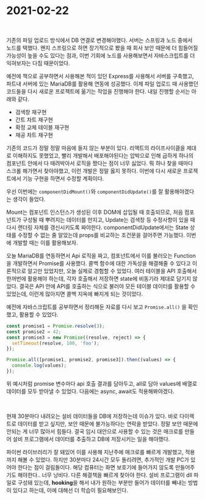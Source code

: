# 2021-02-22

<br>

기존의 파일 업로드 방식에서 DB 연결로 변경해야했다. 서버는 스프링과 노드 중에서 노드를 택했다. 왠지 스프링으로 하면 장기적으로 봤을 때 회사 보안 때문에 더 힘들어질 가능성이 높을 수도 있다는 점과, 이번 기회에 노드를 사용해보면서 자바스크립트를 더 익혀보자는 다짐 때문이었다.

예전에 책으로 공부하면서 사용해본 적이 있던 Express를 사용해서 서버를 구축했고, 파트내 서버에 있는 MariaDB를 활용해 연동에 성공했다. 이제 파일 업로드 때 사용했던 코드들을 다시 새로운 프로젝트에 옮기는 작업을 진행해야 한다. 내일 진행할 순서는 아래와 같다.

- 검색창 재구현
- 간트 차트 재구현
- 확정 교체 테이블 재구현
- 재공 차트 재구현

기존의 코드가 정말 정말 마음에 들지 않는 부분이 있다. 리액트의 라이프사이클을 제대로 이해하지도 못했었고, 빨리 개발해서 배포해야된다는 압박으로 인해 급하게 하나의 컴포넌트 안에서 다 때려박아서 로직을 짰다는 점이 너무 싫었다. 뭐 하나 찾을 때마다 스크롤 해가면서 찾아야했고, 이런 개발은 정말 옳지 못하다. 이번에 다시 새로운 프로젝트에서 기능 구현을 하면서 수정할 계획이다.

우선 이번에는 `componentDidMount()`와 `componentDidUpdate()`를 잘 활용해야겠다는 생각이 들었다.

Mount는 컴포넌트 인스턴스가 생성된 이후 DOM에 삽입될 때 호출되므로, 처음 컴포넌트가 구성될 때 뿌려지는 데이터를 만지고, Update는 검색창 등 수정사항이 있을 때 다시 랜더링 자체를 갱신시키도록 짜야한다. componentDidUpdate에서는 State 상태를 수정할 수 없는 줄 알았는데 props를 비교하는 조건문을 걸어주면 가능했다. 이번에 개발할 때는 이를 활용해보자.

오늘 MariaDB를 연동하면서 Api 로직을 짜고, 컴포넌트에서 이를 불러오는 Function을 개발하면서 Promise를 사용했다. 콜백 함수에 대한 가독성을 해결해줄 수 있다고 이론적으로 알고만 있었지만, 오늘 실제로 경험할 수 있었다. 여러 테이블을 API 호출해서 한꺼번에 활용해야 하는데, 각자 호출해서 저장하면 state에 비동기라 제대로 담기지 않았다. 결국은 API 안에 API를 호출하는 식으로 불러야 모든 테이블 데이터를 활용할 수 있었는데, 이런게 많아지면 콜백 지옥에 빠지게 되는 것이었다.

예전에 자바스크립트를 공부하면서 정리해둔 자료를 다시 보고 `Promise.all()` 을 확인했고, 활용할 수 있었다. 

```javascript
const promise1 = Promise.resolve(3);
const promise2 = 42;
const promise3 = new Promise((resolve, reject) => {
  setTimeout(resolve, 100, 'foo');
});

Promise.all([promise1, promise2, promise3]).then((values) => {
  console.log(values);
});
```

위 예시처럼 promise 변수마다 api 호출 결과를 담아두고, all로 담아 values에 배열로 데이터를 모두 받아낼 수 있었다. 다음에는 async, await도 적용해봐야겠다.

<br>

현재 30분마다 내려오는 설비 데이터들을 DB에 저장하는데 이슈가 있다. 바로 다이렉트로 데이터를 받고 싶지만, 보안 때문에 불가능하다는 연락을 받았다. 정말 보안 때문에 안되는 게 너무 많아서 힘들다. 결국 임시 대안으로 사용할 수 있는 것은 매크로를 만들어 설비 프로그램에서 데이터를 추출하고 DB에 저장시키는 일을 해야했다.

파이썬 라이브러리가 잘 돼있어 이를 사용해 지난주에 매크로를 빠르게 개발했고, 적용까지 해볼 수 있었다. 하지만 30분마다 24시간 모두 돌리려면, 추가적인 개발 PC가 있어야 한다는 점이 걸림돌이다. 해당 컴퓨터는 화면 보호기에 들어가지 않도록 만들어주기도 해야한다.. 너무 낭비다. 다른 해결책을 빠르게 찾아야 한다. 설비 프로그램이 dll 파일로 구성돼 있는데, **hooking**을 해서 내가 원하는 부분만 들어가 데이터를 빼내는 방법이 있다고 하는데, 이에 대해선 더 학습이 필요해보인다. 

<br>

